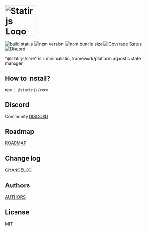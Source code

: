 # <img src='https://raw.githubusercontent.com/statirjs/core/dev/logo/statirjs_text.png' height='100' alt='Statirjs Logo' aria-label='statirjs' />

[![build status](https://travis-ci.com/statirjs/core.svg?branch=dev)](https://travis-ci.com/github/statirjs/core)
[![npm version](https://img.shields.io/npm/v/@statirjs/core)](https://www.npmjs.com/package/@statirjs/core)
[![npm bundle size](https://badgen.net/bundlephobia/minzip/@statirjs/core?label=gzip)](https://bundlephobia.com/result?p=@statirjs/core@0.4.0)
[![Coverage Status](https://coveralls.io/repos/github/statirjs/core/badge.svg?branch=dev&service=github)](https://coveralls.io/github/statirjs/core?branch=dev&service=github)
[![Discord](https://img.shields.io/discord/713451221901508720?label=discord)](https://discord.gg/mypB55)

"@statirjs/core" is a minimalistic, framework/platform agnostic state manager

## How to install?

```
npm i @statirjs/core
```

## Discord

Community [DISCORD](https://discord.gg/mypB55)

## Roadmap

[ROADMAP](https://github.com/statirjs/core/blob/dev/ROADMAP.md)

## Change log

[CHANGELOG](https://github.com/statirjs/core/blob/dev/CHANGELOG.md)

## Authors

[AUTHORS](https://github.com/statirjs/core/blob/dev/AUTHORS.md)

## License

[MIT](https://github.com/statirjs/core/blob/dev/LICENSE.md)
